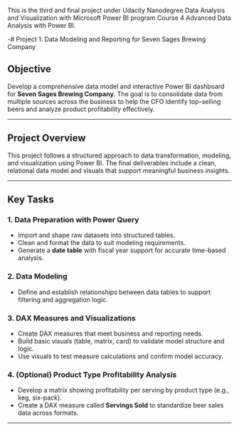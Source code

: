 This is the third and final project under Udacity Nanodegree Data Analysis and Visualization with Microsoft Power BI program 
Course 4 Advanced Data Analysis with Power BI.

-# Project 1: Data Modeling and Reporting for Seven Sages Brewing Company

## Objective

Develop a comprehensive data model and interactive Power BI dashboard for **Seven Sages Brewing Company**. The goal is to consolidate data from multiple sources across the business to help the CFO identify top-selling beers and analyze product profitability effectively.

---

## Project Overview

This project follows a structured approach to data transformation, modeling, and visualization using Power BI. The final deliverables include a clean, relational data model and visuals that support meaningful business insights.

---

## Key Tasks

### 1. Data Preparation with Power Query

- Import and shape raw datasets into structured tables.
- Clean and format the data to suit modeling requirements.
- Generate a **date table** with fiscal year support for accurate time-based analysis.

### 2. Data Modeling

- Define and establish relationships between data tables to support filtering and aggregation logic.

### 3. DAX Measures and Visualizations

- Create DAX measures that meet business and reporting needs.
- Build basic visuals (table, matrix, card) to validate model structure and logic.
- Use visuals to test measure calculations and confirm model accuracy.

### 4. (Optional) Product Type Profitability Analysis

- Develop a matrix showing profitability per serving by product type (e.g., keg, six-pack).
- Create a DAX measure called **Servings Sold** to standardize beer sales data across formats.

---

   
